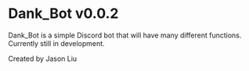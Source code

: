 # Dank_Bot v0.0.2

Dank_Bot is a simple Discord bot that will have many different functions. Currently still in development.

Created by Jason Liu
